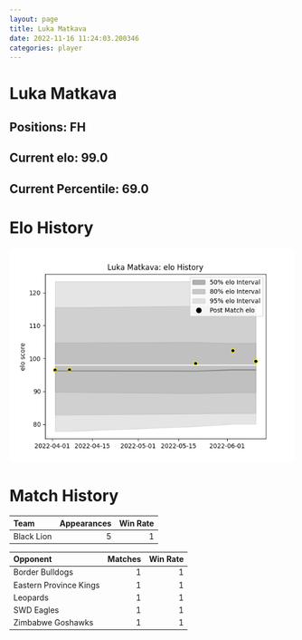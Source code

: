 ```yaml
---  
layout: page  
title: Luka Matkava  
date: 2022-11-16 11:24:03.200346  
categories: player  
---
```

# Luka Matkava

## Positions: FH

## Current elo: 99.0

## Current Percentile: 69.0

# Elo History


![elo history](history_LukaMatkava.png)
# Match History


| Team       |   Appearances |   Win Rate |
|:-----------|--------------:|-----------:|
| Black Lion |             5 |          1 |

| Opponent               |   Matches |   Win Rate |
|:-----------------------|----------:|-----------:|
| Border Bulldogs        |         1 |          1 |
| Eastern Province Kings |         1 |          1 |
| Leopards               |         1 |          1 |
| SWD Eagles             |         1 |          1 |
| Zimbabwe Goshawks      |         1 |          1 |